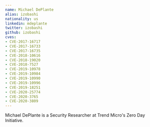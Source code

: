 ```yaml
---
name: Michael DePlante
alias: izobashi
nationality: us
linkedin: mdeplante
twitter: izobashi
github: izobashi
cves:
- CVE-2017-16717
- CVE-2017-16733
- CVE-2017-16735
- CVE-2018-10616
- CVE-2018-19020
- CVE-2018-7527
- CVE-2019-10978
- CVE-2019-10984
- CVE-2019-10990
- CVE-2019-10996
- CVE-2019-18251
- CVE-2020-25774
- CVE-2020-3765
- CVE-2020-3809
---
```

Michael DePlante is a Security Researcher at Trend Micro's Zero Day Initiative.
